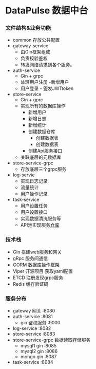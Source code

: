 # DataPulse 数据中台
### 文件结构&业务功能
* common 存放公共配置
* gateway-service 
  * 由Gin框架组成
  * 负责校验鉴权
  * 转发网络请求到各个服务。
* auth-service
  * Gin + grpc
  * 处理用户注册 -新增用户
  * 用户登录 - 签发JWTtoken
* store-service
  * Gin + gprc
  * 实现所有的数据库操作
    * 新增用户
    * 新增日志
    * 新增统计
    * 创建数据仓库
      * 创建数据表
      * 创建数据表
    * 创建Api服务接口
  * 关联底层的元数据库
* store-service-grpc
    * 存放底层三个grpc服务
* log-servie
  * 实现日志记录
  * 流量统计
  * 用户操作记录
* task-service
  * 用户设置任务
  * 用户设置接口
  * 实现数据清洗服务等
  * API池实现服务[仓库](https://github.com/JDruki/DataPulse-DockerAPI)
### 技术栈
* Gin 搭建web服务和网关
* gRpc 服务间通信
* GORM 数据库操作框架
* Viper 开源项目 获取yaml配置
* ETCD 注册发现grpc服务
* Redis 缓存验证码

### 服务分布

* gateway 网关 :8080
* auth-service :8081
    * gin 鉴权服务 :9000
* log-service :8082
* store-service :8083
* store-service-grpc 数据读取存储服务
    * mysql1 gin :8085
    * mysql2 gin :8086
    * mongo gin :8087
* task-service :8084
